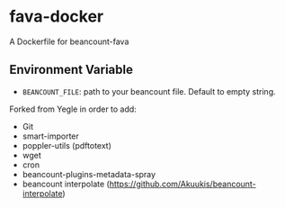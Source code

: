 # fava-docker
A Dockerfile for beancount-fava

## Environment Variable

- `BEANCOUNT_FILE`: path to your beancount file. Default to empty string.

Forked from Yegle in order to add:
- Git
- smart-importer
- poppler-utils (pdftotext)
- wget
- cron
- beancount-plugins-metadata-spray
- beancount interpolate (https://github.com/Akuukis/beancount-interpolate)

